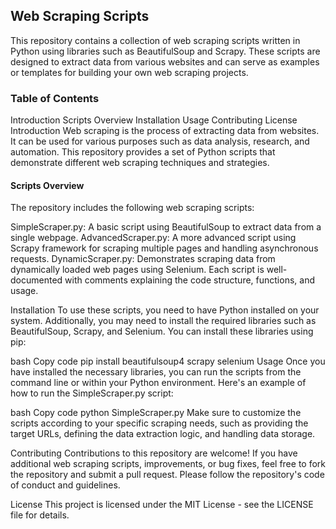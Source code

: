 ## Web Scraping Scripts

This repository contains a collection of web scraping scripts written in Python using libraries such as BeautifulSoup and Scrapy. These scripts are designed to extract data from various websites and can serve as examples or templates for building your own web scraping projects.

### Table of Contents

Introduction
Scripts Overview
Installation
Usage
Contributing
License
Introduction
Web scraping is the process of extracting data from websites. It can be used for various purposes such as data analysis, research, and automation. This repository provides a set of Python scripts that demonstrate different web scraping techniques and strategies.

#### Scripts Overview

The repository includes the following web scraping scripts:

SimpleScraper.py: A basic script using BeautifulSoup to extract data from a single webpage.
AdvancedScraper.py: A more advanced script using Scrapy framework for scraping multiple pages and handling asynchronous requests.
DynamicScraper.py: Demonstrates scraping data from dynamically loaded web pages using Selenium.
Each script is well-documented with comments explaining the code structure, functions, and usage.

Installation
To use these scripts, you need to have Python installed on your system. Additionally, you may need to install the required libraries such as BeautifulSoup, Scrapy, and Selenium. You can install these libraries using pip:

bash
Copy code
pip install beautifulsoup4 scrapy selenium
Usage
Once you have installed the necessary libraries, you can run the scripts from the command line or within your Python environment. Here's an example of how to run the SimpleScraper.py script:

bash
Copy code
python SimpleScraper.py
Make sure to customize the scripts according to your specific scraping needs, such as providing the target URLs, defining the data extraction logic, and handling data storage.

Contributing
Contributions to this repository are welcome! If you have additional web scraping scripts, improvements, or bug fixes, feel free to fork the repository and submit a pull request. Please follow the repository's code of conduct and guidelines.

License
This project is licensed under the MIT License - see the LICENSE file for details.

